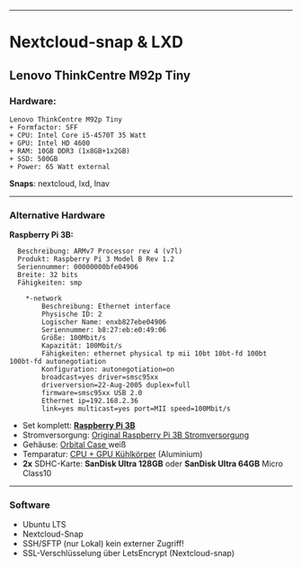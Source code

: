 
---

# Nextcloud-snap & LXD

## Lenovo ThinkCentre M92p Tiny

### **Hardware**:

```
Lenovo ThinkCentre M92p Tiny
+ Formfactor: SFF
+ CPU: Intel Core i5-4570T 35 Watt
+ GPU: Intel HD 4600
+ RAM: 10GB DDR3 (1x8GB+1x2GB)
+ SSD: 500GB 
+ Power: 65 Watt external
```

**Snaps**: nextcloud, lxd, lnav

---

### Alternative Hardware

**Raspberry Pi 3B:**

```
  Beschreibung: ARMv7 Processor rev 4 (v7l)
  Produkt: Raspberry Pi 3 Model B Rev 1.2
  Seriennummer: 00000000bfe04906
  Breite: 32 bits
  Fähigkeiten: smp
  
    *-network
 		Beschreibung: Ethernet interface
 		Physische ID: 2
 		Logischer Name: enxb827ebe04906
 		Seriennummer: b8:27:eb:e0:49:06
 		Größe: 100Mbit/s
 		Kapazität: 100Mbit/s
 		Fähigkeiten: ethernet physical tp mii 10bt 10bt-fd 100bt 100bt-fd autonegotiation
 		Konfiguration: autonegotiation=on 
 		broadcast=yes driver=smsc95xx
 		driverversion=22-Aug-2005 duplex=full 
 		firmware=smsc95xx USB 2.0 
 		Ethernet ip=192.168.2.36 
 		link=yes multicast=yes port=MII speed=100Mbit/s
```

* Set komplett: **[Raspberry Pi 3B](https://www.amazon.de/gp/product/B01MYQXBE1/ref=ppx_yo_dt_b_search_asin_image?ie=UTF8&psc=1)**
* Stromversorgung: [Original Raspberry Pi 3B Stromversorgung](https://www.amazon.de/gp/product/B01M58O9M9/ref=ppx_yo_dt_b_search_asin_title?ie=UTF8&psc=1)
* Gehäuse: [Orbital Case ](https://www.polypodis.de/produkte/)weiß
* Temparatur: [CPU + GPU Kühlkörper](https://www.amazon.de/Aukru-K%C3%BChlk%C3%B6rper-verschiedenen-Raspberry-Aufkleben/dp/B00ILK6DMA/ref=pd_sbs_147_7?_encoding=UTF8&pd_rd_i=B00ILK6DMA&pd_rd_r=1dc5deb6-9ac4-4e1f-b3d9-3f82591779c2&pd_rd_w=vlKiE&pd_rd_wg=494Qz&pf_rd_p=c8718c55-fb13-473f-a41c-592a17ad3468&pf_rd_r=QS66H0Y836TNTBQKHKZY&psc=1&refRID=QS66H0Y836TNTBQKHKZY) (Aluminium)
* **2x** SDHC-Karte: **SanDisk Ultra 128GB** oder **SanDisk Ultra 64GB** Micro Class10

---

### Software

* Ubuntu LTS 
* Nextcloud-Snap
* SSH/SFTP (nur Lokal) kein externer Zugriff!
* SSL-Verschlüsselung über LetsEncrypt (Nextcloud-snap)
